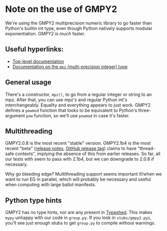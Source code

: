# Note on the use of GMPY2

We're using the GMPY2 multiprecision numeric library to go faster than Python's builtin int type, even 
though Python natively supports modular exponentiation. GMPY2 is *much* faster.

## Useful hyperlinks:
- [Top-level documentation](https://gmpy2.readthedocs.io/en/latest/index.html)
- [Documentation on the `mpz` (multi-precision integer) type](https://gmpy2.readthedocs.io/en/latest/mpz.html)

## General usage
There's a constructor, `mpz()`, to go from a regular integer or string to an mpz. After
that, you can use mpz's and regular Python int's interchangeably. Equality and
everything appears to just work. GMPY2 defines a `powmod` function that looks to be equivalent
to Python's three-argument `pow` function, so we'll use `powmod` in case it's faster.

## Multithreading
GMPY2.0.8 is the most recent "stable" version.
GMPY2.1b4 is the most recent "beta" 
([release notes](https://gmpy2.readthedocs.io/en/latest/intro.html#enhancements-in-gmpy2-2-1),
[GitHub release tag](https://github.com/aleaxit/gmpy/releases/tag/gmpy2-2.1.0b4))
claims to have "thread-safe contexts", implying the absence of this from earlier releases.
So far, all our tests with seem to pass with 2.1b4, but we can downgrade to 2.0.8 if necessary.

Why go bleeding edge? Multithreading support seems important if/when we want to run EG in parallel,
which will probably be necessary and useful when computing with large ballot manifests.

## Python type hints
GMPY2 has no type hints, nor are any present in [Typeshed](https://github.com/python/typeshed).
This makes `mypy` unhappy with our code in `group.py`. If you look in `stubs/gmpy2.pyi`, you'll see
just enough stubs to get `group.py` to compile without warnings.
